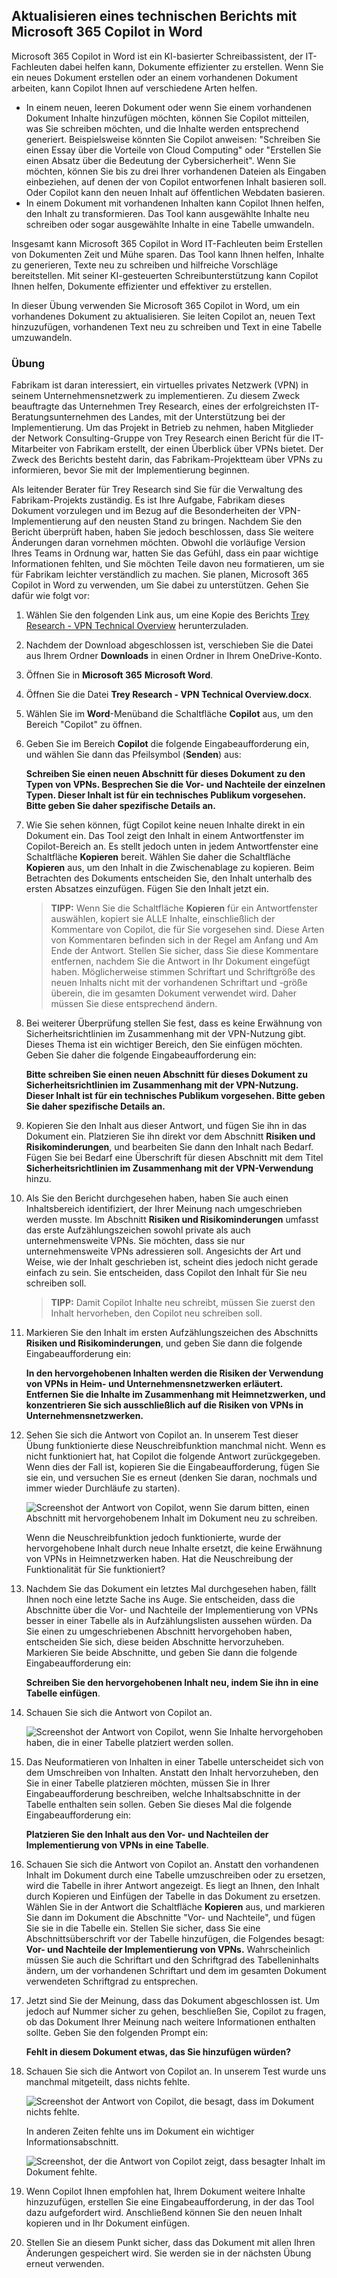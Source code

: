 
Aktualisieren eines technischen Berichts mit Microsoft 365 Copilot in Word
---
Microsoft 365 Copilot in Word ist ein KI-basierter Schreibassistent, der IT-Fachleuten dabei helfen kann, Dokumente effizienter zu erstellen. Wenn Sie ein neues Dokument erstellen oder an einem vorhandenen Dokument arbeiten, kann Copilot Ihnen auf verschiedene Arten helfen.

 -  In einem neuen, leeren Dokument oder wenn Sie einem vorhandenen Dokument Inhalte hinzufügen möchten, können Sie Copilot mitteilen, was Sie schreiben möchten, und die Inhalte werden entsprechend generiert. Beispielsweise könnten Sie Copilot anweisen: "Schreiben Sie einen Essay über die Vorteile von Cloud Computing" oder "Erstellen Sie einen Absatz über die Bedeutung der Cybersicherheit". Wenn Sie möchten, können Sie bis zu drei Ihrer vorhandenen Dateien als Eingaben einbeziehen, auf denen der von Copilot entworfenen Inhalt basieren soll. Oder Copilot kann den neuen Inhalt auf öffentlichen Webdaten basieren.
 -  In einem Dokument mit vorhandenen Inhalten kann Copilot Ihnen helfen, den Inhalt zu transformieren. Das Tool kann ausgewählte Inhalte neu schreiben oder sogar ausgewählte Inhalte in eine Tabelle umwandeln.

Insgesamt kann Microsoft 365 Copilot in Word IT-Fachleuten beim Erstellen von Dokumenten Zeit und Mühe sparen. Das Tool kann Ihnen helfen, Inhalte zu generieren, Texte neu zu schreiben und hilfreiche Vorschläge bereitstellen. Mit seiner KI-gesteuerten Schreibunterstützung kann Copilot Ihnen helfen, Dokumente effizienter und effektiver zu erstellen.

In dieser Übung verwenden Sie Microsoft 365 Copilot in Word, um ein vorhandenes Dokument zu aktualisieren. Sie leiten Copilot an, neuen Text hinzuzufügen, vorhandenen Text neu zu schreiben und Text in eine Tabelle umzuwandeln.

### Übung

Fabrikam ist daran interessiert, ein virtuelles privates Netzwerk (VPN) in seinem Unternehmensnetzwerk zu implementieren. Zu diesem Zweck beauftragte das Unternehmen Trey Research, eines der erfolgreichsten IT-Beratungsunternehmen des Landes, mit der Unterstützung bei der Implementierung. Um das Projekt in Betrieb zu nehmen, haben Mitglieder der Network Consulting-Gruppe von Trey Research einen Bericht für die IT-Mitarbeiter von Fabrikam erstellt, der einen Überblick über VPNs bietet. Der Zweck des Berichts besteht darin, das Fabrikam-Projektteam über VPNs zu informieren, bevor Sie mit der Implementierung beginnen.

Als leitender Berater für Trey Research sind Sie für die Verwaltung des Fabrikam-Projekts zuständig. Es ist Ihre Aufgabe, Fabrikam dieses Dokument vorzulegen und im Bezug auf die Besonderheiten der VPN-Implementierung auf den neusten Stand zu bringen. Nachdem Sie den Bericht überprüft haben, haben Sie jedoch beschlossen, dass Sie weitere Änderungen daran vornehmen möchten. Obwohl die vorläufige Version Ihres Teams in Ordnung war, hatten Sie das Gefühl, dass ein paar wichtige Informationen fehlten, und Sie möchten Teile davon neu formatieren, um sie für Fabrikam leichter verständlich zu machen. Sie planen, Microsoft 365 Copilot in Word zu verwenden, um Sie dabei zu unterstützen. Gehen Sie dafür wie folgt vor:

1.  Wählen Sie den folgenden Link aus, um eine Kopie des Berichts [Trey Research - VPN Technical Overview](https://go.microsoft.com/fwlink/?linkid=2269129) herunterzuladen.
2.  Nachdem der Download abgeschlossen ist, verschieben Sie die Datei aus Ihrem Ordner **Downloads** in einen Ordner in Ihrem OneDrive-Konto.
3.  Öffnen Sie in **Microsoft 365** **Microsoft Word**.
4.  Öffnen Sie die Datei **Trey Research - VPN Technical Overview.docx**.
5.  Wählen Sie im **Word**-Menüband die Schaltfläche **Copilot** aus, um den Bereich "Copilot" zu öffnen.
6.  Geben Sie im Bereich **Copilot** die folgende Eingabeaufforderung ein, und wählen Sie dann das Pfeilsymbol (**Senden**) aus:
    
    **Schreiben Sie einen neuen Abschnitt für dieses Dokument zu den Typen von VPNs. Besprechen Sie die Vor- und Nachteile der einzelnen Typen. Dieser Inhalt ist für ein technisches Publikum vorgesehen. Bitte geben Sie daher spezifische Details an.**
7.  Wie Sie sehen können, fügt Copilot keine neuen Inhalte direkt in ein Dokument ein. Das Tool zeigt den Inhalt in einem Antwortfenster im Copilot-Bereich an. Es stellt jedoch unten in jedem Antwortfenster eine Schaltfläche **Kopieren** bereit. Wählen Sie daher die Schaltfläche **Kopieren** aus, um den Inhalt in die Zwischenablage zu kopieren. Beim Betrachten des Dokuments entscheiden Sie, den Inhalt unterhalb des ersten Absatzes einzufügen. Fügen Sie den Inhalt jetzt ein.
    
    > **TIPP:** Wenn Sie die Schaltfläche **Kopieren** für ein Antwortfenster auswählen, kopiert sie ALLE Inhalte, einschließlich der Kommentare von Copilot, die für Sie vorgesehen sind. Diese Arten von Kommentaren befinden sich in der Regel am Anfang und Am Ende der Antwort. Stellen Sie sicher, dass Sie diese Kommentare entfernen, nachdem Sie die Antwort in Ihr Dokument eingefügt haben. Möglicherweise stimmen Schriftart und Schriftgröße des neuen Inhalts nicht mit der vorhandenen Schriftart und -größe überein, die im gesamten Dokument verwendet wird. Daher müssen Sie diese entsprechend ändern.

8.  Bei weiterer Überprüfung stellen Sie fest, dass es keine Erwähnung von Sicherheitsrichtlinien im Zusammenhang mit der VPN-Nutzung gibt. Dieses Thema ist ein wichtiger Bereich, den Sie einfügen möchten. Geben Sie daher die folgende Eingabeaufforderung ein:
    
    **Bitte schreiben Sie einen neuen Abschnitt für dieses Dokument zu Sicherheitsrichtlinien im Zusammenhang mit der VPN-Nutzung. Dieser Inhalt ist für ein technisches Publikum vorgesehen. Bitte geben Sie daher spezifische Details an.**
9.  Kopieren Sie den Inhalt aus dieser Antwort, und fügen Sie ihn in das Dokument ein. Platzieren Sie ihn direkt vor dem Abschnitt **Risiken und Risikominderungen**, und bearbeiten Sie dann den Inhalt nach Bedarf. Fügen Sie bei Bedarf eine Überschrift für diesen Abschnitt mit dem Titel **Sicherheitsrichtlinien im Zusammenhang mit der VPN-Verwendung** hinzu.
10. Als Sie den Bericht durchgesehen haben, haben Sie auch einen Inhaltsbereich identifiziert, der Ihrer Meinung nach umgeschrieben werden musste. Im Abschnitt **Risiken und Risikominderungen** umfasst das erste Aufzählungszeichen sowohl private als auch unternehmensweite VPNs. Sie möchten, dass sie nur unternehmensweite VPNs adressieren soll. Angesichts der Art und Weise, wie der Inhalt geschrieben ist, scheint dies jedoch nicht gerade einfach zu sein. Sie entscheiden, dass Copilot den Inhalt für Sie neu schreiben soll.
    
    > **TIPP:** Damit Copilot Inhalte neu schreibt, müssen Sie zuerst den Inhalt hervorheben, den Copilot neu schreiben soll.
    
11. Markieren Sie den Inhalt im ersten Aufzählungszeichen des Abschnitts **Risiken und Risikominderungen**, und geben Sie dann die folgende Eingabeaufforderung ein:
    
    **In den hervorgehobenen Inhalten werden die Risiken der Verwendung von VPNs in Heim- und Unternehmensnetzwerken erläutert. Entfernen Sie die Inhalte im Zusammenhang mit Heimnetzwerken, und konzentrieren Sie sich ausschließlich auf die Risiken von VPNs in Unternehmensnetzwerken.** 
12. Sehen Sie sich die Antwort von Copilot an. In unserem Test dieser Übung funktionierte diese Neuschreibfunktion manchmal nicht. Wenn es nicht funktioniert hat, hat Copilot die folgende Antwort zurückgegeben. Wenn dies der Fall ist, kopieren Sie die Eingabeaufforderung, fügen Sie sie ein, und versuchen Sie es erneut (denken Sie daran, nochmals und immer wieder Durchläufe zu starten).

    ![Screenshot der Antwort von Copilot, wenn Sie darum bitten, einen Abschnitt mit hervorgehobenem Inhalt im Dokument neu zu schreiben.](../media/copilot-word-rewrite-message-6814b109.png)
    
    
    Wenn die Neuschreibfunktion jedoch funktionierte, wurde der hervorgehobene Inhalt durch neue Inhalte ersetzt, die keine Erwähnung von VPNs in Heimnetzwerken haben. Hat die Neuschreibung der Funktionalität für Sie funktioniert?
14. Nachdem Sie das Dokument ein letztes Mal durchgesehen haben, fällt Ihnen noch eine letzte Sache ins Auge. Sie entscheiden, dass die Abschnitte über die Vor- und Nachteile der Implementierung von VPNs besser in einer Tabelle als in Aufzählungslisten aussehen würden. Da Sie einen zu umgeschriebenen Abschnitt hervorgehoben haben, entscheiden Sie sich, diese beiden Abschnitte hervorzuheben. Markieren Sie beide Abschnitte, und geben Sie dann die folgende Eingabeaufforderung ein:
    
    **Schreiben Sie den hervorgehobenen Inhalt neu, indem Sie ihn in eine Tabelle einfügen**.
15. Schauen Sie sich die Antwort von Copilot an.

    ![Screenshot der Antwort von Copilot, wenn Sie Inhalte hervorgehoben haben, die in einer Tabelle platziert werden sollen.](../media/copilot-word-table-message-04366b21.png)
    
16. Das Neuformatieren von Inhalten in einer Tabelle unterscheidet sich von dem Umschreiben von Inhalten. Anstatt den Inhalt hervorzuheben, den Sie in einer Tabelle platzieren möchten, müssen Sie in Ihrer Eingabeaufforderung beschreiben, welche Inhaltsabschnitte in der Tabelle enthalten sein sollen. Geben Sie dieses Mal die folgende Eingabeaufforderung ein:
    
    **Platzieren Sie den Inhalt aus den Vor- und Nachteilen der Implementierung von VPNs in eine Tabelle**.
17. Schauen Sie sich die Antwort von Copilot an. Anstatt den vorhandenen Inhalt im Dokument durch eine Tabelle umzuschreiben oder zu ersetzen, wird die Tabelle in ihrer Antwort angezeigt. Es liegt an Ihnen, den Inhalt durch Kopieren und Einfügen der Tabelle in das Dokument zu ersetzen. Wählen Sie in der Antwort die Schaltfläche **Kopieren** aus, und markieren Sie dann im Dokument die Abschnitte "Vor- und Nachteile", und fügen Sie sie in die Tabelle ein. Stellen Sie sicher, dass Sie eine Abschnittsüberschrift vor der Tabelle hinzufügen, die Folgendes besagt: **Vor- und Nachteile der Implementierung von VPNs.** Wahrscheinlich müssen Sie auch die Schriftart und den Schriftgrad des Tabelleninhalts ändern, um der vorhandenen Schriftart und dem im gesamten Dokument verwendeten Schriftgrad zu entsprechen.
18. Jetzt sind Sie der Meinung, dass das Dokument abgeschlossen ist. Um jedoch auf Nummer sicher zu gehen, beschließen Sie, Copilot zu fragen, ob das Dokument Ihrer Meinung nach weitere Informationen enthalten sollte. Geben Sie den folgenden Prompt ein:
    
    **Fehlt in diesem Dokument etwas, das Sie hinzufügen würden?**
19. Schauen Sie sich die Antwort von Copilot an. In unserem Test wurde uns manchmal mitgeteilt, dass nichts fehlte.

    ![Screenshot der Antwort von Copilot, die besagt, dass im Dokument nichts fehlte.](../media/copilot-word-missing-message-c39cf0e6.png)
    
    
    In anderen Zeiten fehlte uns im Dokument ein wichtiger Informationsabschnitt.
    
    ![Screenshot, der die Antwort von Copilot zeigt, dass besagter Inhalt im Dokument fehlte.](../media/copilot-word-add-more-message-f0e586c3.png)
    
19. Wenn Copilot Ihnen empfohlen hat, Ihrem Dokument weitere Inhalte hinzuzufügen, erstellen Sie eine Eingabeaufforderung, in der das Tool dazu aufgefordert wird. Anschließend können Sie den neuen Inhalt kopieren und in Ihr Dokument einfügen.
20. Stellen Sie an diesem Punkt sicher, dass das Dokument mit allen Ihren Änderungen gespeichert wird. Sie werden sie in der nächsten Übung erneut verwenden.
